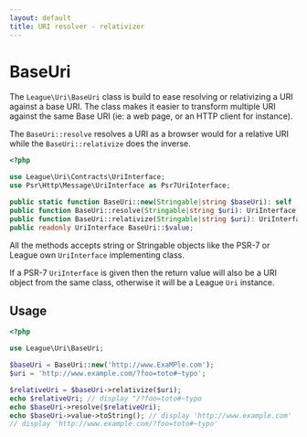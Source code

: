 ```yaml
---
layout: default
title: URI resolver - relativizer
---
```


BaseUri
=======

The `League\Uri\BaseUri` class is build to ease resolving or relativizing a URI against a base URI. 
The class makes it easier to transform multiple URI against the same Base URI (ie: a web page, or an HTTP client for instance).

The `BaseUri::resolve` resolves a URI as a browser would for a relative URI while the
`BaseUri::relativize` does the inverse.

~~~php
<?php

use League\Uri\Contracts\UriInterface;
use Psr\Http\Message\UriInterface as Psr7UriInterface;

public static function BaseUri::new(Stringable|string $baseUri): self
public function BaseUri::resolve(Stringable|string $uri): UriInterface|Psr7UriInterface
public function BaseUri::relativize(Stringable|string $uri): UriInterface|Psr7UriInterface
public readonly UriInterface BaseUri::$value;
~~~

<p class="message-notice">All the methods accepts string or Stringable objects like the PSR-7 or League own <code>UriInterface</code> implementing class.</p>

<p class="message-notice">If a PSR-7 <code>UriInterface</code> is given then the return value will also be
a URI object from the same class, otherwise it will be a League <code>Uri</code> instance.</p>

## Usage

~~~php
<?php

use League\Uri\BaseUri;

$baseUri = BaseUri::new('http://www.ExaMPle.com');
$uri = 'http://www.example.com/?foo=toto#~typo';

$relativeUri = $baseUri->relativize($uri);
echo $relativeUri; // display "/?foo=toto#~typo
echo $baseUri->resolve($relativeUri);
echo $baseUri->value->toString(); // display 'http://www.example.com'
// display 'http://www.example.com/?foo=toto#~typo'
~~~
